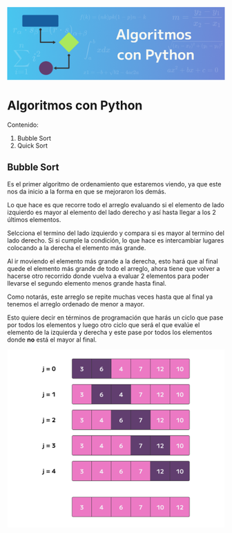 <img src='src/img/Titular_Algoritmos.png'>

# Algoritmos con Python


Contenido:

1. Bubble Sort
2. Quick Sort



## Bubble Sort

Es el primer algoritmo de ordenamiento que estaremos viendo, ya que este nos da inicio a la forma en que se mejoraron los demás.

Lo que hace es que recorre todo el arreglo evaluando si el elemento de lado izquierdo es mayor al elemento del lado derecho y así hasta llegar a los 2 últimos elementos.

Selcciona el termino del lado izquierdo y compara si es mayor al termino del lado derecho. Si si cumple la condición, lo que hace es intercambiar lugares colocando a la derecha el elemento más grande.

Al ir moviendo el elemento más grande a la derecha, esto hará que al final quede el elemento más grande de todo el arreglo, ahora tiene que volver a hacerse otro recorrido donde vuelva a evaluar 2 elementos para poder llevarse el segundo elemento menos grande hasta final.

Como notarás, este arreglo se repite muchas veces hasta que al final ya tenemos el arreglo ordenado de menor a mayor.

Esto quiere decir en términos de programación que harás un ciclo que pase por todos los elementos y luego otro ciclo que será el que evalúe el elemento de la izquierda y derecha y este pase por todos los elementos donde **no** está el mayor al final.


<img src='src/img/BubbleSort.png'>
